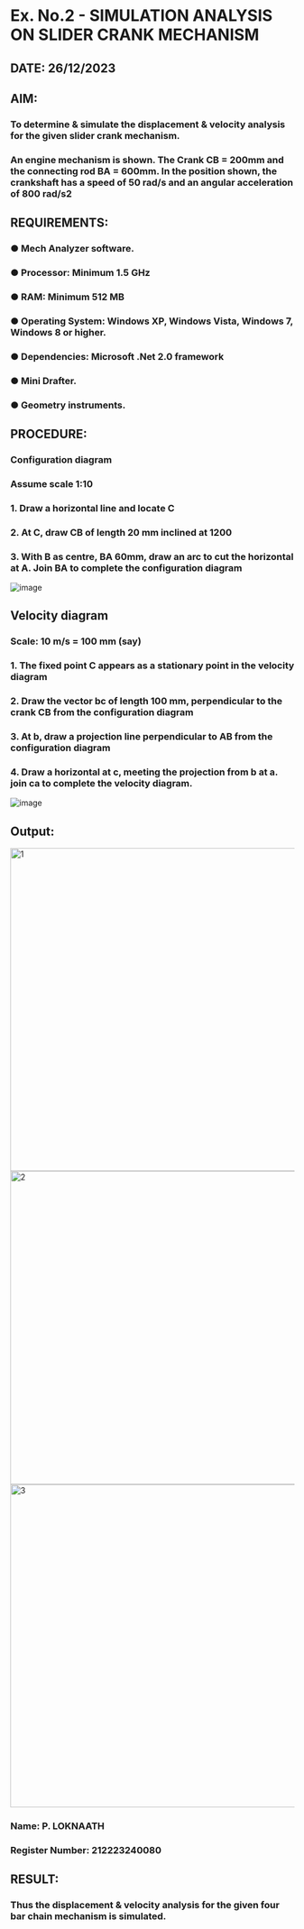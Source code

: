 # Ex. No.2 - SIMULATION ANALYSIS ON SLIDER CRANK MECHANISM

## DATE: 26/12/2023

## AIM:
###   To determine & simulate the displacement & velocity analysis for the given slider crank mechanism. 
###   An engine mechanism is shown. The Crank CB = 200mm and the connecting rod BA = 600mm. In the position shown, the crankshaft has a speed of 50 rad/s and an angular acceleration of 800 rad/s2


## REQUIREMENTS:
###   ●	Mech Analyzer software.
###   ●	Processor: Minimum 1.5 GHz
###   ●	RAM: Minimum 512 MB
###   ●	Operating System: Windows XP, Windows Vista, Windows 7, Windows 8 or higher.
###   ●	Dependencies: Microsoft .Net 2.0 framework
###   ●	Mini Drafter.
###   ●	Geometry instruments.

## PROCEDURE:
###  Configuration diagram
###  Assume scale 1:10
###  1. Draw a horizontal line and locate C 
###  2. At C, draw CB of length 20 mm inclined at 1200 
###  3. With B as centre, BA 60mm, draw an arc to cut the horizontal at A. Join BA to complete the configuration diagram 

![image](https://github.com/Sellakumar1987/Ex.-No.2---SIMULATION-ANALYSIS-ON-SLIDER-CRANK-MECHANISM/assets/113594316/0e905314-0fc5-4e13-a513-67c95aced702)



## Velocity diagram
###  Scale: 10 m/s = 100 mm (say) 
###  1. The fixed point C appears as a stationary point in the velocity diagram 
###  2. Draw the vector bc of length 100 mm, perpendicular to the crank CB from the configuration diagram 
###  3. At b, draw a projection line perpendicular to AB from the configuration diagram 
###  4. Draw a horizontal at c, meeting the projection from b at a. join ca to complete the velocity diagram.
![image](https://github.com/Loknaath-sec/Ex.-No.2---SIMULATION-ANALYSIS-ON-SLIDER-CRANK-MECHANISM/assets/145742558/2588f067-a840-420c-b357-294a6f7d3c74)


## Output:
<img width="573" alt="1" src="https://github.com/Loknaath-sec/Ex.-No.2---SIMULATION-ANALYSIS-ON-SLIDER-CRANK-MECHANISM/assets/145742558/fb5963df-0a7c-4e31-8773-cbb02da9098d">
<img width="556" alt="2" src="https://github.com/Loknaath-sec/Ex.-No.2---SIMULATION-ANALYSIS-ON-SLIDER-CRANK-MECHANISM/assets/145742558/d3e91c59-cf89-43e9-825f-b64c0f540172">
<img width="573" alt="3" src="https://github.com/Loknaath-sec/Ex.-No.2---SIMULATION-ANALYSIS-ON-SLIDER-CRANK-MECHANISM/assets/145742558/67889f44-dc3b-4d54-ba53-7e07908b24a7">



### Name: P. LOKNAATH
### Register Number: 212223240080

## RESULT:
### Thus the displacement & velocity analysis for the given four bar chain mechanism is simulated.
